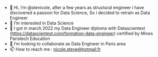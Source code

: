 - 👋 Hi, I’m @stenicole, after a few years as structural engineer i have discovered a passion for Data Science, So i decided to retrain as Data Engineer
- 👀 I’m interested in Data Science
- 🌱 I got in march 2022 my Data Engineer diploma with Datascientest (https://datascientest.com/formation-data-engineer) certified by Mines Paristech Education
- 💞️ I’m looking to collaborate as Data Engineer in Paris area
- 📫 How to reach me : nicole.steve@hotmail.fr

<!---
stenicole/stenicole is a ✨ special ✨ repository because its `README.md` (this file) appears on your GitHub profile.
You can click the Preview link to take a look at your changes.
--->
